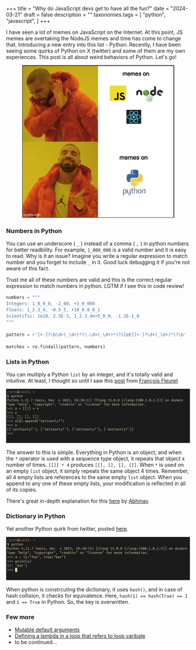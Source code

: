 +++
title = "Why do JavaScript devs get to have all the fun?"
date = "2024-03-21"
draft = false
description = ""
taxonomies.tags = [
    "python",
    "javascript",
]
+++

I have seen a lot of memes on JavaScript on the Internet. At this point, JS memes are overtaking the NodeJS memes and time has come to change that. Introducing a new entry into this list - Python. Recently, I have been seeing some quirks of Python on X (twitter) and some of them are my own experiences. This post is all about weird behaviors of Python. Let's go!

<p align="center">
    <img src="../../imgs/python-meme.png"/>
</p>

### **Numbers in Python**
You can use an underscore ( `_` ) instead of a comma ( `,` ) in python numbers for better readbility. For example, `1_000_000` is a valid number and it is easy to read. Why is it an issue? Imagine you write a regular expression to match number and you forget to include `_` in it. Good luck debugging it if you're not aware of this fact.

Trust me all of these numbers are valid and this is the correct regular expression to match numbers in python. LGTM if I see this in code review!
```py
numbers = """
Integers: 1_0_0_0, -2_00, +3_0_000
Floats: 1_2.3_4, -0.5_5, +10_0.0_0_1
Scientific: 1e10, 2.5E-3, 1_2.3_4e+5_0_0, -1.2E-1_0
"""

pattern = r'[+-]?\b\d+(_\d+)*(\.\d+(_\d+)*)?([eE][+-]?\d+(_\d+)*)?\b'

matches = re.findall(pattern, numbers)
```

### **Lists in Python**
You can multiply a Python `list` by an integer, and it's totally valid and intuitive. At least, I thought so until I saw this [post](https://x.com/francoisfleuret/status/1770528106513600636) from [François Fleuret](https://twitter.com/francoisfleuret)

<img src="../../imgs/list-multiply.png"/>

The answer to this is simple. Everything in Python is an object, and when the `*` operator is used with a sequence type object, it repeats that object x number of times. `[[]] * 4` produces `[[], [], [], []]`. When `*` is used on an empty `list` object, it simply repeats the same object 4 times. Remember, all 4 empty lists are references to the same empty `list` object. When you append to any one of these empty lists, your modification is reflected in all of its copies.

There's great in-depth explanation for this [here](https://blog.codingconfessions.com/p/why-do-python-lists-multiply-oddly) by [Abhinav](https://twitter.com/abhi9u).


### **Dictionary in Python**
Yet another Python quirk from twitter, posted [here](https://x.com/ryxcommar/status/1772105348872011972).

<img src="../../imgs/python-dict-hash.png"/>

When python is constrcuting the dictionary, it uses `hash()`, and in case of hash collision, it checks for equivalence. Here, `hash(1) == hash(True) == 1` and `1 == True` in Python. So, the key is overwritten.

### **Few more**
- [Mutable default arguments](https://x.com/voooooogel/status/1770888806641827903)
- [Defining a lambda in a loop that refers to loop varibale](https://x.com/demestive/status/1770930025811910772)
- to be continued...
